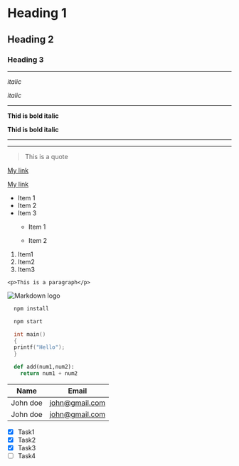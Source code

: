 <!-- Heading -->
#   Heading 1
##  Heading 2
### Heading 3
---
<!-- Italics -->

_italic_

*italic*

---
<!-- Bold Italics -->
__Thid is bold italic__

**Thid is bold italic**

<!-- hotizontal Rule -->

---
___

<!-- Blockquote -->

> This is a quote

<!-- links -->

[My link](https://intranet.hbtn.io/captain_logs/65266/edit)

[My link](https://intranet.hbtn.io/captain_logs/65266/edit"link")

<!-- UL -->

* Item 1
* Item 2
* Item 3
  * Item 1
  * Item 2
    

    <!-- OL -->
1. Item1
1. Item2
1. Item3

<!-- Inline code block -->
`<p>This is a paragraph</p>`

<!-- Images -->
![Markdown logo](https://markdown-here.com/img/icon256.png)

<!-- Github Markdown -->

<!-- Code Block -->
```bash
  npm install

  npm start
```

```c
  int main()
  {
  printf("Hello");
  }
```
```python
  def add(num1,num2):
    return num1 + num2
```

<!-- Tables -->

|Name    |Email           |
|---------|---------------|
|John doe |john@gmail.com |
|John doe |john@gmail.com |


<!-- Task list -->

* [x] Task1
* [x] Task2
* [x] Task3
* [ ] Task4
